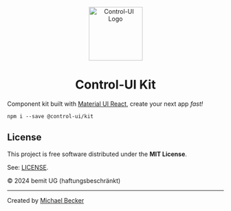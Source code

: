 <p align="center">
  <a href="https://control-ui.bemit.codes" rel="noopener noreferrer" target="_blank"><img width="125" src="https://control-ui.bemit.codes/logo.svg" alt="Control-UI Logo"></a>
</p>

<h1 align="center">Control-UI Kit</h1>

Component kit built with [Material UI React](https://material-ui.com), create your next app *fast!*

    npm i --save @control-ui/kit

## License

This project is free software distributed under the **MIT License**.

See: [LICENSE](LICENSE).

© 2024 bemit UG (haftungsbeschränkt)

***

Created by [Michael Becker](https://i-am-digital.eu)
